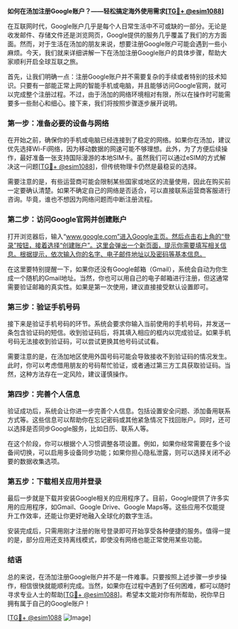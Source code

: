 **如何在汤加注册Google账户？——轻松搞定海外使用需求[[TG💪+ @esim1088](https://t.me/s/esim1088)]**

在互联网时代，Google账户几乎是每个人日常生活中不可或缺的一部分。无论是收发邮件、存储文件还是浏览网页，Google提供的服务几乎覆盖了我们的方方面面。然而，对于生活在汤加的朋友来说，想要注册Google账户可能会遇到一些小麻烦。今天，我们就来详细讲解一下在汤加注册Google账户的具体步骤，帮助大家顺利开启全球互联之旅。

首先，让我们明确一点：注册Google账户并不需要复杂的手续或者特别的技术知识。只要有一部能正常上网的智能手机或电脑，并且能够访问Google官网，就可以完成整个注册过程。不过，由于汤加的网络环境相对有限，所以在操作时可能需要多一些耐心和细心。接下来，我们将按照步骤逐步展开说明。

### **第一步：准备必要的设备与网络**
在开始之前，确保你的手机或电脑已经连接到了稳定的网络。如果你在汤加，建议优先选择Wi-Fi网络，因为移动数据的网速可能不够理想。此外，为了方便后续操作，最好准备一张支持国际漫游的本地SIM卡。虽然我们可以通过eSIM的方式解决这一问题[[TG💪+ @esim1088](https://t.me/s/esim1088)]，但传统物理卡仍然是最稳妥的选择。

需要注意的是，有些运营商可能会限制某些国家或地区的流量使用，因此在购买前一定要确认清楚。如果不确定自己的网络是否适合，可以直接联系运营商客服进行咨询。毕竟，谁也不想因为网络问题而中断注册流程。

### **第二步：访问Google官网并创建账户**
打开浏览器后，输入“www.google.com”进入Google主页。然后点击右上角的“登录”按钮，接着选择“创建账户”。这里会弹出一个新页面，提示你需要填写相关信息。根据提示，依次输入你的名字、电子邮件地址以及密码等基本信息。

在这里要特别提醒一下，如果你还没有Google邮箱（Gmail），系统会自动为你生成一个随机的Gmail地址。当然，你也可以用自己的电子邮箱进行注册，但这通常需要验证邮箱的真实性。如果是第一次使用，建议直接接受默认设置即可。

### **第三步：验证手机号码**
接下来是验证手机号码的环节。系统会要求你输入当前使用的手机号码，并发送一条包含验证码的短信。收到验证码后，将其填入相应的框内以完成验证。如果手机号码无法接收到验证码，可以尝试更换其他号码试试看。

需要注意的是，在汤加地区使用外国号码可能会导致接收不到验证码的情况发生。此时，你可以考虑借用朋友的号码帮忙验证，或者通过第三方工具获取验证码。当然，这种方法存在一定风险，建议谨慎操作。

### **第四步：完善个人信息**
验证成功后，系统会让你进一步完善个人信息。包括设置安全问题、添加备用联系方式等。这些信息可以帮助你在忘记密码或其他紧急情况下找回账户。同时，还可以选择是否同步Google服务，比如日历、联系人等。

在这个阶段，你可以根据个人习惯调整各项设置。例如，如果你经常需要在多个设备间切换，可以启用多设备同步功能；如果你担心隐私泄露，则可以选择关闭不必要的数据收集选项。

### **第五步：下载相关应用并登录**
最后一步就是下载并安装Google相关的应用程序了。目前，Google提供了许多实用的应用程序，如Gmail、Google Drive、Google Maps等。这些应用不仅能提升工作效率，还能让你更好地融入全球化的数字生活。

安装完成后，只需用刚才注册的账号登录即可开始享受各种便捷的服务。值得一提的是，部分应用还支持离线模式，即使没有网络也能正常使用某些功能。

### **结语**
总的来说，在汤加注册Google账户并不是一件难事。只要按照上述步骤一步步操作，相信很快就能顺利完成。当然，如果你在过程中遇到了任何困难，都可以随时寻求专业人士的帮助[[TG💪+ @esim1088](https://t.me/s/esim1088)]。希望本文能对你有所帮助，祝你早日拥有属于自己的Google账户！

[[TG💪+ @esim1088](https://t.me/s/esim1088) ![Image](https://i.postimg.cc/4NQfJmqS/Snipaste-2025-05-13-00-14-12.png)]